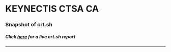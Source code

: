 # KEYNECTIS CTSA CA
### Snapshot of crt.sh
##### Click [here](https://crt.sh/?q=C0F04111FCEFB07CF572EEE34A9A3F3F7D73F18D8144242DCB3A6429281CEA91) for a live crt.sh report

---
